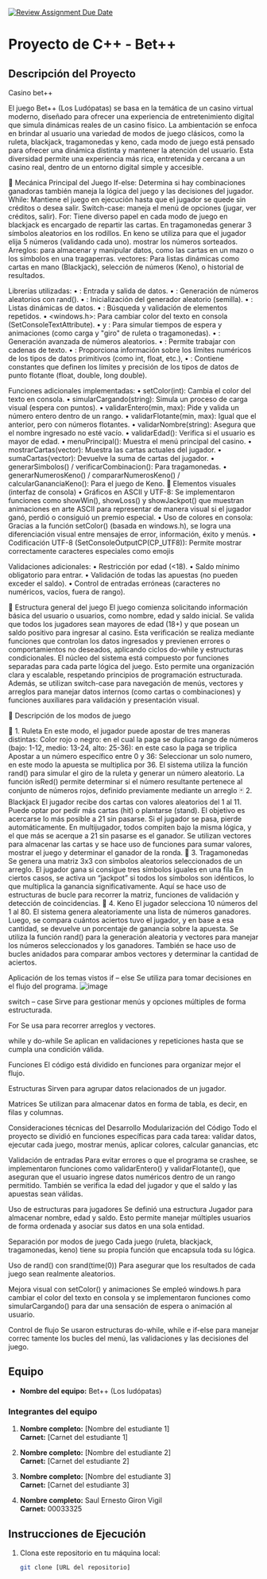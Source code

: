[![Review Assignment Due Date](https://classroom.github.com/assets/deadline-readme-button-22041afd0340ce965d47ae6ef1cefeee28c7c493a6346c4f15d667ab976d596c.svg)](https://classroom.github.com/a/mi1WNrHU)
# Proyecto de C++ - Bet++

## Descripción del Proyecto

Casino bet++

El juego Bet++ (Los Ludópatas) se basa en la temática de un casino virtual moderno, diseñado para ofrecer una experiencia de entretenimiento digital que simula dinámicas reales de un casino físico.
La ambientación se enfoca en brindar al usuario una variedad de modos de juego clásicos, como la ruleta, blackjack, tragamonedas y keno, cada modo de juego está pensado para ofrecer una dinámica distinta y mantener la atención del usuario.
Esta diversidad permite una experiencia más rica, entretenida y cercana a un casino real, dentro de un entorno digital simple y accesible.

🧠 Mecánica Principal del Juego
If-else: Determina si hay combinaciones ganadoras también maneja la lógica del juego y las decisiones del jugador.
While: Mantiene el juego en ejecución hasta que el jugador se quede sin créditos o desea salir. 
Switch-case: maneja el menú de opciones (jugar, ver créditos, salir).
For: Tiene diverso papel en cada modo de juego en blackjack es encargado de repartir las cartas. En tragamonedas generar 3 símbolos aleatorios en los rodillos. En keno se utiliza para que el jugador elija 5 números (validando cada uno). mostrar los números sorteados.
Arreglos: para almacenar y manipular datos, como las cartas en un mazo o los símbolos en una tragaperras.
vectores: Para listas dinámicas como cartas en mano (Blackjack), selección de números (Keno), o historial de resultados.

Librerías utilizadas:
•	<iostream>: Entrada y salida de datos.
•	<cstdlib>: Generación de números aleatorios con rand().
•	<ctime>: Inicialización del generador aleatorio (semilla).
•	<vector>: Listas dinámicas de datos.
•	<algorithm>: Búsqueda y validación de elementos repetidos.
•	<windows.h>: Para cambiar color del texto en consola (SetConsoleTextAttribute).
•	<thread> y <chrono>: Para simular tiempos de espera y animaciones (como carga y "giro" de ruleta o tragamonedas).
•	<random>: Generación avanzada de números aleatorios.
•	<string>: Permite trabajar con cadenas de texto.
•	<limits>: Proporciona información sobre los límites numéricos de los tipos de datos primitivos (como int, float, etc.),
•	<cfloat>: Contiene constantes que definen los límites y precisión de los tipos de datos de punto flotante (float, double, long double).

Funciones adicionales implementadas:
•	setColor(int): Cambia el color del texto en consola.
•	simularCargando(string): Simula un proceso de carga visual (espera con puntos).
•	validarEntero(min, max): Pide y valida un número entero dentro de un rango.
•	validarFlotante(min, max): Igual que el anterior, pero con números flotantes.
•	validarNombre(string): Asegura que el nombre ingresado no esté vacío.
•	validarEdad(): Verifica si el usuario es mayor de edad.
•	menuPrincipal(): Muestra el menú principal del casino.
•	mostrarCartas(vector<int>): Muestra las cartas actuales del jugador.
•	sumaCartas(vector<int>): Devuelve la suma de cartas del jugador.
•	generarSimbolos() / verificarCombinacion(): Para tragamonedas.
•	generarNumerosKeno() / compararNumerosKeno() / calcularGananciaKeno(): Para el juego de Keno.
🎨 Elementos visuales (interfaz de consola)
•	Gráficos en ASCII y UTF-8: Se implementaron funciones como showWin(), showLoss() y showJackpot() que muestran animaciones en arte ASCII para representar de manera visual si el jugador ganó, perdió o consiguió un premio especial.
•	Uso de colores en consola: Gracias a la función setColor() (basada en windows.h), se logra una diferenciación visual entre mensajes de error, información, éxito y menús.
•	Codificación UTF-8 (SetConsoleOutputCP(CP_UTF8)): Permite mostrar correctamente caracteres especiales como emojis

Validaciones adicionales:
•	Restricción por edad (<18).
•	Saldo mínimo obligatorio para entrar.
•	Validación de todas las apuestas (no pueden exceder el saldo).
•	Control de entradas erróneas (caracteres no numéricos, vacíos, fuera de rango).

🧩 Estructura general del juego
El juego comienza solicitando información básica del usuario o usuarios, como nombre, edad y saldo inicial. Se valida que todos los jugadores sean mayores de edad (18+) y que posean un saldo positivo para ingresar al casino. Esta verificación se realiza mediante funciones que controlan los datos ingresados y previenen errores o comportamientos no deseados, aplicando ciclos do-while y estructuras condicionales.
El núcleo del sistema está compuesto por funciones separadas para cada parte lógica del juego. Esto permite una organización clara y escalable, respetando principios de programación estructurada. Además, se utilizan switch-case para navegación de menús, vectores y arreglos para manejar datos internos (como cartas o combinaciones) y funciones auxiliares para validación y presentación visual.

🎰 Descripción de los modos de juego

🎯 1. Ruleta 
En este modo, el jugador puede apostar de tres maneras distintas: 
Color rojo o negro: en el cual la paga se duplica
rango de números (bajo: 1-12, medio: 13-24, alto: 25-36): en este caso la paga se triplica
Apostar a un número específico entre 0 y 36:  Seleccionar un solo numero, en este modo la apuesta se multiplica por 36.
El sistema utiliza la función rand() para simular el giro de la ruleta y generar un número aleatorio. La función isRed() permite determinar si el número resultante pertenece al conjunto de números rojos, definido previamente mediante un arreglo
🃏 2. Blackjack
El jugador recibe dos cartas con valores aleatorios del 1 al 11. Puede optar por pedir más cartas (hit) o plantarse (stand). El objetivo es acercarse lo más posible a 21 sin pasarse. Si el jugador se pasa, pierde automáticamente.
En multijugador, todos compiten bajo la misma lógica, y el que más se acerque a 21 sin pasarse es el ganador.
Se utilizan vectores para almacenar las cartas y se hace uso de funciones para sumar valores, mostrar el juego y determinar el ganador de la ronda.
🎰 3. Tragamonedas
Se genera una matriz 3x3 con símbolos aleatorios seleccionados de un arreglo. El jugador gana si consigue tres símbolos iguales en una fila
En ciertos casos, se activa un “jackpot” si todos los símbolos son idénticos, lo que multiplica la ganancia significativamente.
Aquí se hace uso de estructuras de bucle para recorrer la matriz, funciones de validación y detección de coincidencias.
🔢 4. Keno
El jugador selecciona 10 números del 1 al 80. El sistema genera aleatoriamente una lista de números ganadores. Luego, se compara cuántos aciertos tuvo el jugador, y en base a esa cantidad, se devuelve un porcentaje de ganancia sobre la apuesta.
Se utiliza la función rand() para la generación aleatoria y vectores para manejar los números seleccionados y los ganadores.
También se hace uso de bucles anidados para comparar ambos vectores y determinar la cantidad de aciertos.

 Aplicación de los temas vistos
if – else
Se utiliza para tomar decisiones en el flujo del programa.
![image](https://github.com/user-attachments/assets/ac093c6a-8c33-4703-bc8e-3e1bdda7ced6)

switch – case
Sirve para gestionar menús y opciones múltiples de forma estructurada.

For
Se usa para recorrer arreglos y vectores. 

while y do-while
Se aplican en validaciones y repeticiones hasta que se cumpla una condición válida.

 
Funciones
El código está dividido en funciones para organizar mejor el flujo.
 
Estructuras
Sirven para agrupar datos relacionados de un jugador.
 

Matrices
Se utilizan para almacenar datos en forma de tabla, es decir, en filas y columnas.

Consideraciones técnicas del Desarrollo
Modularización del Código
Todo el proyecto se dividió en funciones específicas para cada tarea: validar datos, ejecutar cada juego, mostrar menús, aplicar colores, calcular ganancias, etc

Validación de entradas
Para evitar errores o que el programa se crashee, se implementaron funciones como validarEntero() y validarFlotante(), que aseguran que el usuario ingrese datos numéricos dentro de un rango permitido. También se verifica la edad del jugador y que el saldo y las apuestas sean válidas.

Uso de estructuras para jugadores
Se definió una estructura Jugador para almacenar nombre, edad y saldo. Esto permite manejar múltiples usuarios de forma ordenada y asociar sus datos en una sola entidad.

Separación por modos de juego
Cada juego (ruleta, blackjack, tragamonedas, keno) tiene su propia función que encapsula toda su lógica.

Uso de rand() con srand(time(0))
Para asegurar que los resultados de cada juego sean realmente aleatorios.

Mejora visual con setColor() y animaciones
Se empleó windows.h para cambiar el color del texto en consola y se implementaron funciones como simularCargando() para dar una sensación de espera o animación al usuario.

Control de flujo 
Se usaron estructuras do-while, while e if-else para manejar correc      tamente los bucles del menú, las validaciones y las decisiones del juego.

## Equipo

- **Nombre del equipo:** Bet++ (Los ludópatas)

### Integrantes del equipo

1. **Nombre completo:** [Nombre del estudiante 1]  
   **Carnet:** [Carnet del estudiante 1]

2. **Nombre completo:** [Nombre del estudiante 2]  
   **Carnet:** [Carnet del estudiante 2]

3. **Nombre completo:** [Nombre del estudiante 3]  
   **Carnet:** [Carnet del estudiante 3]
   
4. **Nombre completo:** Saul Ernesto Giron Vigil  
   **Carnet:** 00033325


## Instrucciones de Ejecución

1. Clona este repositorio en tu máquina local:
   ```bash
   git clone [URL del repositorio]
